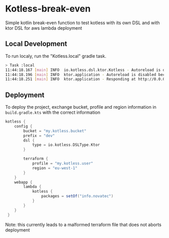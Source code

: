 # Kotless-break-even

Simple kotlin break-even function to test kotless with its own DSL and with ktor DSL for aws lambda deployment

## Local Development
To run localy, run the "Kotless.local" gradle task.
```bash
> Task :local
11:44:18.167 [main] INFO  io.kotless.dsl.ktor.Kotless - Autoreload is disabled because the development mode is off.
11:44:18.196 [main] INFO  ktor.application - Autoreload is disabled because the development mode is off.
11:44:18.251 [main] INFO  ktor.application - Responding at http://0.0.0.0:8080
```

## Deployment
To deploy the project, exchange bucket, profile and region information in ``` build.gradle.kts ``` with the correct information

```gradle
kotless {
    config {
        bucket = "my.kotless.bucket"
        prefix = "dev"
        dsl {
            type = io.kotless.DSLType.Ktor
        }

        terraform {
            profile = "my.kotless.user"
            region = "eu-west-1"
        }
    }
    webapp {
        lambda {
            kotless {
                packages = setOf("info.novatec")
            }
        }
    }
 }
 ```
 
 Note: this currently leads to a malformed terraform file that does not aborts deployment
